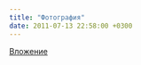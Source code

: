 ```yaml
---
title: "Фотография"
date: 2011-07-13 22:58:00 +0300
---
```



[Вложение](https://vk.com/photo41076938_264459078)
